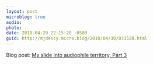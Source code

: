 ```yaml
---
layout: post
microblog: true
audio: 
photo: 
date: 2018-04-29 22:15:28 -0500
guid: http://mjdescy.micro.blog/2018/04/30/031528.html
---
```

Blog post: [My slide into audiophile territory, Part 3](https://mjdescy.me/2018/04/30/my-slide-into-audiophile-territory-part-3/)
